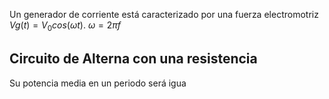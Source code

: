 Un generador de corriente está caracterizado por una fuerza electromotriz $Vg(t)=V_0 cos(\omega t)$. $\omega =2 \pi f$

## Circuito de Alterna con una resistencia
Su potencia media en un periodo será igua